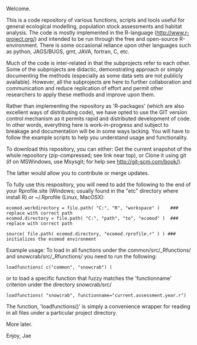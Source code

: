

Welcome.


This is a code repository of various functions, scripts and tools useful for general ecological modelling, population stock assessments and habitat analysis. The code is mostly implemented in the R-language (http://www.r-project.org/) and intended to be run through the free and open-source R-environment. There is some occasional reliance upon other languages such as python, JAGS/BUGS, gmt, JAVA, fortran, C, etc.

Much of the code is inter-related in that the subprojects refer to each other. Some of the subprojects are didactic, demonstrating approach or simply documenting the methods (especially as some data sets are not publicly available). However, all the subprojects are here to further collaboration and communication and reduce replication of effort and permit other researchers to apply these methods and improve upon them. 

Rather than implementing the repository as 'R-packages' (which are also excellent ways of distributing code), we have opted to use the GIT version control mechanism as it permits rapid and distributed development of code. In other words, everything here is work-in-progress and subject to breakage and documentation will be in some ways lacking. You will have to follow the example scripts to help you understand usage and functionality.

To download this repository, you can either:
    Get the current snapshot of the whole repository (zip-compressed; see link near top), or 
    Clone it using git (if on MSWindows, use Msysgit; for help see http://git-scm.com/book/). 

The latter would allow you to contribute or merge updates. 


To fully use this respository, you will need to add the following to the end of your Rprofile.site (Windows; usually found in the "etc" directory where install R) or ~/.Rprofile (Linux, MacOSX):

    ecomod.workdirectory = file.path( "C:", "R", "workspace" )    ### replace with correct path
    ecomod.directory = file.path( "C:", "path", "to", "ecomod" )  ### replace with correct path
	
    source( file.path( ecomod.directory, "ecomod.rprofile.r" ) ) ### initializes the ecomod environment



Example usage: To load in all functions under the common/src/_Rfunctions/ and snowcrab/src/_Rfunctions/ you need to run the following:

    loadfunctions( c("common", "snowcrab") )  

or to load a specific function that fuzzy matches the 'functionname' criterion under the directory snowcrab/src/

    loadfunctions( "snowcrab", functionname="current.assessment.year.r")  


The function, 'loadfunctions()' is simply a convenience wrapper for reading in all files under a particular project directory. 

More later.

Enjoy,
Jae
